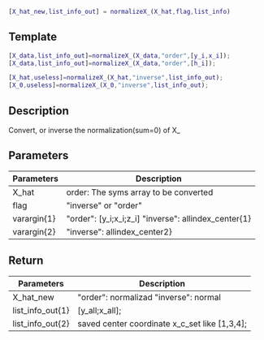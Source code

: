 ```matlab
[X_hat_new,list_info_out] = normalizeX_(X_hat,flag,list_info)
```

## Template 

```matlab
[X_data,list_info_out]=normalizeX_(X_data,"order",[y_i,x_i]);
[X_data,list_info_out]=normalizeX_(X_data,"order",[h_i]);

[X_hat,useless]=normalizeX_(X_hat,"inverse",list_info_out);
[X_0,useless]=normalizeX_(X_0,"inverse",list_info_out);
```

## Description 
Convert, or inverse the normalization(sum=0) of X_

## Parameters 

| Parameters  | Description                                       |
| ----------- | ------------------------------------------------- |
| X_hat       | order: The syms array to be converted             |
| flag        | "inverse" or "order"                              |
| varargin{1} | "order": [y_i;x_i;z_i]  "inverse": allindex_center{1} |
| varargin{2} | "inverse": allindex_center2}                      |

## Return 

| Parameters   | Description                            |
| ------------ | -------------------------------------- |
| X_hat_new    | "order": normalizad  "inverse": normal |
| list_info_out{1} | [y_all;x_all];                         |
| list_info_out{2} | saved center coordinate x_c_set like [1,3,4];       |
 